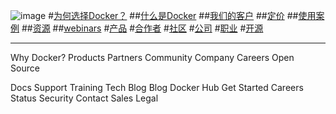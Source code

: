 ![image](http://www.docker.com/sites/all/themes/docker/assets/images/logo.png)
#[为何选择Docker？](http://www.docker.com/enterprise)
##[什么是Docker](http://www.docker.com/what-docker)
##[我们的客户](http://www.docker.com/customers)
##[定价](http://www.docker.com/pricing)
##[使用案例](http://www.docker.com/products/use-cases)
##[资源](http://www.docker.com/products/resources)
##[webinars](http://www.docker.com/docker_webinars)
#[产品](http://www.docker.com/products/overview)
#[合作者](http://www.docker.com/partners)
#[社区](http://www.docker.com/docker-community)
#[公司](http://www.docker.com/company)
#[职业](http://www.docker.com/careers)
#[开源](http://www.docker.com/open-source)

---------
Why Docker?
Products
Partners
Community
Company
Careers
Open Source

Docs
Support
Training
Tech Blog
Blog
Docker Hub
Get Started
Careers
Status
Security
Contact Sales
Legal
